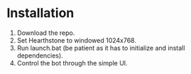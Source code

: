 # Installation

1. Download the repo.
2. Set Hearthstone to windowed 1024x768.
3. Run launch.bat (be patient as it has to initialize and install dependencies).
4. Control the bot through the simple UI.
